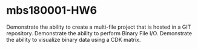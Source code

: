 # mbs180001-HW6
Demonstrate the ability to create a multi-file project that is hosted in a GIT repository. Demonstrate the ability to perform Binary File I/O. Demonstrate the ability to visualize binary data using a CDK matrix. 
